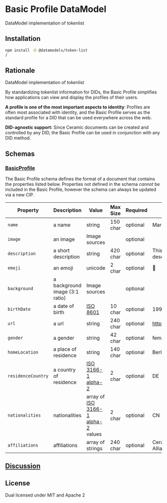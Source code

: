 # Basic Profile DataModel

DataModel implementation of tokenlist

## Installation

```sh
npm install -D @datamodels/token-list
/
```

## Rationale

DataModel implementation of tokenlist

By standardizing tokenlist information for DIDs, the Basic Profile simplifies how applications can view and display the profiles of their users.

**A profile is one of the most important aspects to identity**: Profiles are often most associated with identity, and the Basic Profile serves as the standard profile for a DID that can be used everywhere across the web.

**DID-agnostic support:** Since Ceramic documents can be created and controlled by any DID, the Basic Profile can be used in conjunction with any DID method.

## Schemas

### [BasicProfile](./schemas/BasicProfile.json)

The Basic Profile schema defines the format of a document that contains the properties listed below. Properties not defined in the schema _cannot_ be included in the Basic Profile, however the schema can always be updated via a new CIP.

| Property           | Description                    | Value                                                                                  | Max Size | Required | Example                      |
| ------------------ | ------------------------------ | -------------------------------------------------------------------------------------- | -------- | -------- | ---------------------------- |
| `name`             | a name                         | string                                                                                 | 150 char | optional | Mary Smith                   |
| `image`            | an image                       | Image sources                                                                          |          | optional |                              |
| `description`      | a short description            | string                                                                                 | 420 char | optional | This is my cool description. |
| `emoji`            | an emoji                       | unicode                                                                                | 2 char   | optional | 🔢                           |
| `background`       | a background image (3:1 ratio) | Image sources                                                                          |          | optional |                              |
| `birthDate`        | a date of birth                | [ISO 8601](https://en.wikipedia.org/wiki/ISO_8601)                                     | 10 char  | optional | 1990-04-24                   |
| `url`              | a url                          | string                                                                                 | 240 char | optional | http://ceramic.network       |
| `gender`           | a gender                       | string                                                                                 | 42 char  | optional | female                       |
| `homeLocation`     | a place of residence           | string                                                                                 | 140 char | optional | Berlin                       |
| `residenceCountry` | a country of residence         | [ISO 3166-1 alpha-2](https://en.wikipedia.org/wiki/ISO_3166-1_alpha-2)                 | 2 char   | optional | DE                           |
| `nationalities`    | nationalities                  | array of [ISO 3166-1 alpha-2](https://en.wikipedia.org/wiki/ISO_3166-1_alpha-2) values | 2 char   | optional | CN                           |
| `affiliations`     | affiliations                   | array of strings                                                                       | 240 char | optional | Ceramic Ecosystem Alliance   |

## [Discussion](https://github.com/ceramicstudio/datamodels/discussions/10)

## License

Dual licensed under MIT and Apache 2
